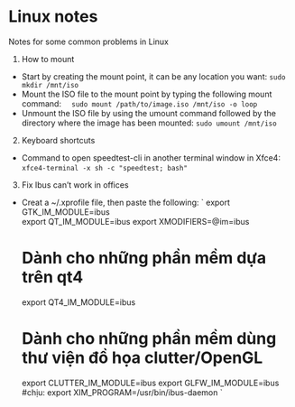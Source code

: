 Linux notes
================
Notes for some common problems in Linux

1. How to mount
- Start by creating the mount point, it can be any location you want:
`
	sudo mkdir /mnt/iso
`
- Mount the ISO file to the mount point by typing the following mount command:
`	sudo mount /path/to/image.iso /mnt/iso -o loop
`
- Unmount the ISO file by using the umount command followed by the directory where the image has been mounted:
`
	sudo umount /mnt/iso
`
2. Keyboard shortcuts
- Command to open speedtest-cli in another terminal window in Xfce4:
`
	xfce4-terminal -x sh -c "speedtest; bash"
`


3. Fix Ibus can’t work in offices
- Creat a ~/.xprofile file, then paste the following:
`
	export GTK_IM_MODULE=ibus	
	export QT_IM_MODULE=ibus
	export XMODIFIERS=@im=ibus
	# Dành cho những phần mềm dựa trên qt4
	export QT4_IM_MODULE=ibus
	# Dành cho những phần mềm dùng thư viện đồ họa clutter/OpenGL
	export CLUTTER_IM_MODULE=ibus
	export GLFW_IM_MODULE=ibus
	#chịu:
	export XIM_PROGRAM=/usr/bin/ibus-daemon
`
